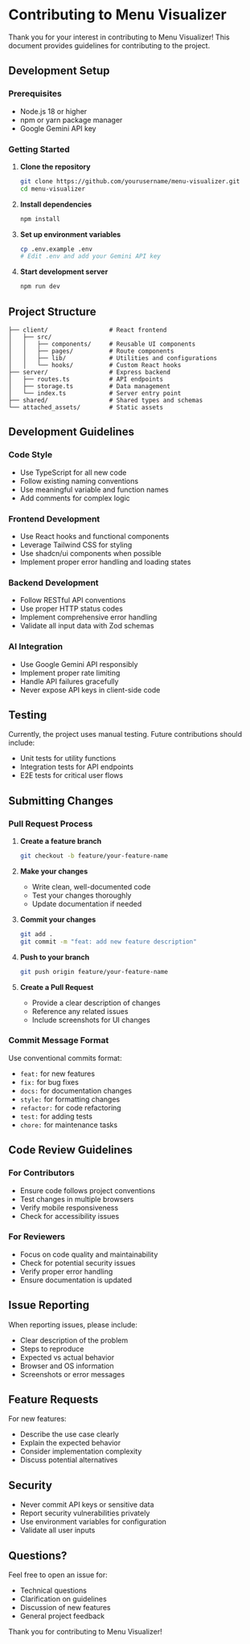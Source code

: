 # Contributing to Menu Visualizer

Thank you for your interest in contributing to Menu Visualizer! This document provides guidelines for contributing to the project.

## Development Setup

### Prerequisites
- Node.js 18 or higher
- npm or yarn package manager
- Google Gemini API key

### Getting Started

1. **Clone the repository**
   ```bash
   git clone https://github.com/yourusername/menu-visualizer.git
   cd menu-visualizer
   ```

2. **Install dependencies**
   ```bash
   npm install
   ```

3. **Set up environment variables**
   ```bash
   cp .env.example .env
   # Edit .env and add your Gemini API key
   ```

4. **Start development server**
   ```bash
   npm run dev
   ```

## Project Structure

```
├── client/                 # React frontend
│   ├── src/
│   │   ├── components/     # Reusable UI components
│   │   ├── pages/          # Route components
│   │   ├── lib/            # Utilities and configurations
│   │   └── hooks/          # Custom React hooks
├── server/                 # Express backend
│   ├── routes.ts           # API endpoints
│   ├── storage.ts          # Data management
│   └── index.ts            # Server entry point
├── shared/                 # Shared types and schemas
└── attached_assets/        # Static assets
```

## Development Guidelines

### Code Style
- Use TypeScript for all new code
- Follow existing naming conventions
- Use meaningful variable and function names
- Add comments for complex logic

### Frontend Development
- Use React hooks and functional components
- Leverage Tailwind CSS for styling
- Use shadcn/ui components when possible
- Implement proper error handling and loading states

### Backend Development
- Follow RESTful API conventions
- Use proper HTTP status codes
- Implement comprehensive error handling
- Validate all input data with Zod schemas

### AI Integration
- Use Google Gemini API responsibly
- Implement proper rate limiting
- Handle API failures gracefully
- Never expose API keys in client-side code

## Testing

Currently, the project uses manual testing. Future contributions should include:
- Unit tests for utility functions
- Integration tests for API endpoints
- E2E tests for critical user flows

## Submitting Changes

### Pull Request Process

1. **Create a feature branch**
   ```bash
   git checkout -b feature/your-feature-name
   ```

2. **Make your changes**
   - Write clean, well-documented code
   - Test your changes thoroughly
   - Update documentation if needed

3. **Commit your changes**
   ```bash
   git add .
   git commit -m "feat: add new feature description"
   ```

4. **Push to your branch**
   ```bash
   git push origin feature/your-feature-name
   ```

5. **Create a Pull Request**
   - Provide a clear description of changes
   - Reference any related issues
   - Include screenshots for UI changes

### Commit Message Format

Use conventional commits format:
- `feat:` for new features
- `fix:` for bug fixes
- `docs:` for documentation changes
- `style:` for formatting changes
- `refactor:` for code refactoring
- `test:` for adding tests
- `chore:` for maintenance tasks

## Code Review Guidelines

### For Contributors
- Ensure code follows project conventions
- Test changes in multiple browsers
- Verify mobile responsiveness
- Check for accessibility issues

### For Reviewers
- Focus on code quality and maintainability
- Check for potential security issues
- Verify proper error handling
- Ensure documentation is updated

## Issue Reporting

When reporting issues, please include:
- Clear description of the problem
- Steps to reproduce
- Expected vs actual behavior
- Browser and OS information
- Screenshots or error messages

## Feature Requests

For new features:
- Describe the use case clearly
- Explain the expected behavior
- Consider implementation complexity
- Discuss potential alternatives

## Security

- Never commit API keys or sensitive data
- Report security vulnerabilities privately
- Use environment variables for configuration
- Validate all user inputs

## Questions?

Feel free to open an issue for:
- Technical questions
- Clarification on guidelines
- Discussion of new features
- General project feedback

Thank you for contributing to Menu Visualizer!